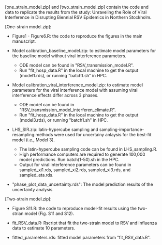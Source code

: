 [one_strain_model.zip] and [two_strain_model.zip] contain the code and data to replicate the results from the study: Unraveling the Role of Viral Interference in Disrupting Biennial RSV Epidemics in Northern Stockholm.

[One-strain model.zip]: 

* Figure1 - Figure6.R: the code to reproduce the figures in the main manuscript.

* Model calibration_baseline_model.zip: to estimate model parameters for the baseline model without viral interference parameters.
   * ODE model can be found in "RSV_transmission_model.R".
   * Run "fit_hosp_data.R" in the local machine to get the output (model1.rds), or running "batch1.sh" in HPC.

* Model calibration_viral_interference_model.zip: to estimate model parameters for the viral interference model with assuming viral interference effects differ across 3 phases.
   * ODE model can be found in "RSV_transmission_model_interferen_climate.R".
   * Run "fit_hosp_data.R" in the local machine to get the output (model3.rds), or running "batch1.sh" in HPC.

* LHS_SIR.zip: latin-hypercube sampling and sampling-importance-resampling methods were used for uncertainy anlaysis for the best-fit model (i.e., Model 3).
  * The latin-hypercube sampling code can be found in LHS_sampling.R.
  * High performance computers are required to generate 100,000 model predictions. Run batch(1-50).sh in the HPC.
  * Output for viral interference parameters can be found in sampled_xi1.rds, sampled_xi2.rds, sampled_xi3.rds, and sampled_eta.rds.

* "phase_plot_data_uncertainty.rds": The model prediction results of the uncertainty analysis.


[Two-strain model.zip]: 

* Figure S11.R: the code to reproduce model-fit results using the two-strian model (Fig. S11 and S12). 

* fit_RSV_data.R: Rscript that fit the two-strain model to RSV and influenza data to estimate 10 parameters. 

* fitted_parameters.rds: fitted model parameters from "fit_RSV_data.R". 
